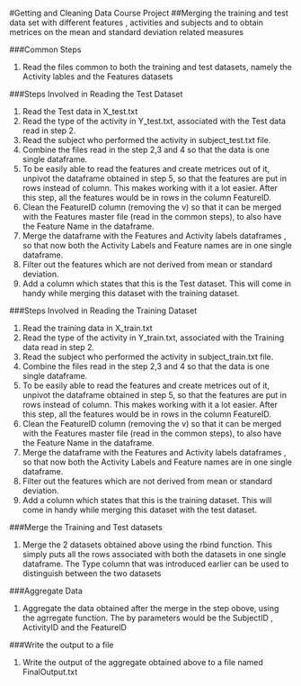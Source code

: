 #Getting and Cleaning Data Course Project
##Merging the training and test data set with different features , activities and subjects and to obtain metrices on the mean and standard deviation related measures

###Common Steps
1. Read the files common to both the training and test datasets, namely the Activity lables and the Features datasets

###Steps Involved in Reading the Test Dataset
1. Read the Test data in X_test.txt
2. Read the type of the activity in Y_test.txt, associated with the Test data read in step 2.
3. Read the subject who performed the activity in subject_test.txt file.
4. Combine the files read in the step 2,3 and 4 so that the data is one single dataframe.
5. To be easily able to read the features and create metrices out of it, unpivot the dataframe obtained in step 5, so that the features are put in rows instead of column. This makes working with it a lot easier. After this step, all the features would be in rows in the column FeatureID.
6. Clean the FeatureID column (removing the v) so that it can be merged with the Features master file (read in the common steps), to also have the Feature Name in the dataframe.
7. Merge the dataframe with the Features and Activity labels dataframes , so that now both the Activity Labels and Feature names are in one single dataframe.
8. Filter out the features which are not derived from mean or standard deviation.
9. Add a column which states that this is the Test dataset. This will come in handy while merging this dataset with the training dataset.

###Steps Involved in Reading the Training Dataset
1. Read the training data in X_train.txt
2. Read the type of the activity in Y_train.txt, associated with the Training data read in step 2.
3. Read the subject who performed the activity in subject_train.txt file.
4. Combine the files read in the step 2,3 and 4 so that the data is one single dataframe.
5. To be easily able to read the features and create metrices out of it, unpivot the dataframe obtained in step 5, so that the features are put in rows instead of column. This makes working with it a lot easier. After this step, all the features would be in rows in the column FeatureID.
6. Clean the FeatureID column (removing the v) so that it can be merged with the Features master file (read in the common steps), to also have the Feature Name in the dataframe.
7. Merge the dataframe with the Features and Activity labels dataframes , so that now both the Activity Labels and Feature names are in one single dataframe.
8. Filter out the features which are not derived from mean or standard deviation.
9. Add a column which states that this is the training dataset. This will come in handy while merging this dataset with the test dataset.

###Merge the Training and Test datasets
1. Merge the 2 datasets obtained above using the rbind function. This simply puts all the rows associated with both the datasets in one single dataframe. The Type column that was introduced earlier can be used to distinguish between the two datasets

###Aggregate Data
1. Aggregate the data obtained after the merge in the step obove, using the agrregate function. The by parameters would be the SubjectID , ActivityID and the FeatureID

###Write the output to a file
1. Write the output of the aggregate obtained above to a file named FinalOutput.txt
